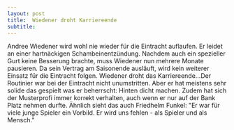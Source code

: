 ```yaml
---
layout: post
title:  Wiedener droht Karriereende
subtitle:  
---
```


Andree Wiedener wird wohl nie wieder für die Eintracht auflaufen. Er leidet an einer hartnäckigen Schambeinentzündung. Nachdem auch ein spezieller Gurt keine Besserung brachte, muss Wiedener nun mehrere Monate pausieren. Da sein Vertrag am Saisonende ausläuft, wird kein weiterer Einsatz für die Eintracht folgen. Wiedener droht das Karriereende...Der Routinier war bei der Eintracht nicht unumstritten. Aber er hat meistens sehr solide das gespielt was er beherrscht: Hinten dicht machen. Zudem hat sich der Musterprofi immer korrekt verhalten, auch wenn er nur auf der Bank Platz nehmen durfte. Ähnlich sieht das auch Friedhelm Funkel: "Er war für viele junge Spieler ein Vorbild. Er wird uns fehlen - als Spieler und als Mensch."


